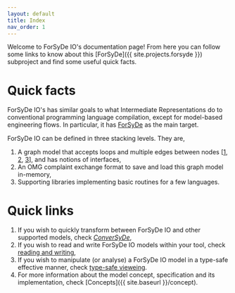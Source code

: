 ```yaml
---
layout: default
title: Index
nav_order: 1
---
```

Welcome to ForSyDe IO's documentation page! From here you can follow some links
to know about this [ForSyDe]({{ site.projects.forsyde }}) subproject and find some useful quick facts.

# Quick facts

ForSyDe IO's has similar goals to what Intermediate Representations
do to conventional programming language compilation, except for model-based engineering flows.
In particular, it has [ForSyDe]({{site.projects.forsyde}}) as the main target.

ForSyDe IO can be defined in three stacking levels. They are,
  1. A graph model that accepts loops and multiple edges between nodes 
     [[1](https://en.wikipedia.org/wiki/Multigraph), [2](https://www.merriam-webster.com/dictionary/pseudograph),
     [3](https://mathworld.wolfram.com/Pseudograph.html)], and has notions of interfaces,
  2. An OMG complaint exchange format to save and load this graph model in-memory,
  3. Supporting libraries implementing basic routines for a few languages.

# Quick links

1. If you wish to quickly transform between ForSyDe IO and other supported models, check [_ConverSyDe_]({{site.baseurl/usage/conversyde}}),
2. If you wish to read and write ForSyDe IO models within your tool, check [reading and writing]({{site.baseurl/usage/read-write}}),
3. If you wish to manipulate (or analyse) a ForSyDe IO model in a type-safe effective manner, check [type-safe vieweing]().
4. For more information about the model concept, specification and its implementation, check [Concepts]({{ site.baseurl }}/concept).



<!-- ### 3) I am both a developer and a designer and want to extend the models themselves!

Well-met! Then you can checkout [Concepts]({{ site.baseurl }}/concept) to see how the
supporting libraries are generated for different languages based on the underlying model and contribute there!

Unless you'd like to test out just reading to memory and dumping to disk.
This subproject is intended to be consumed by tools and tool "vendors", 
or tool developers, so that [different steps of the design flow]({{ site.projects.forsyde }}#our-vision) can share a common model. 


If you're using other [ForSyDe]({{ site.projects.forsyde }}) tools like [IDeSyDe]({{ site.projects.idesyde}}), you're already benefiting from ForSyDe IO! -->
